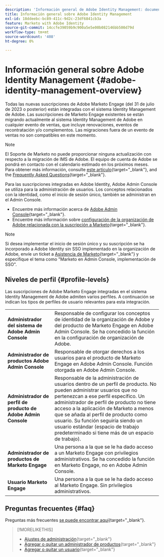 ```yaml
---
description: 'Información general de Adobe Identity Management: documentos de Marketo, documentación del producto'
title: Información general sobre Adobe Identity Management
exl-id: 18ddeebc-bc89-411c-9d2c-23df6841cb3a
feature: Marketo with Adobe Identity
source-git-commit: 14ccfe39059b9c900a5e5e00b082146bb500d79d
workflow-type: tm+mt
source-wordcount: '408'
ht-degree: 0%

---
```


# Información general sobre Adobe Identity Management {#adobe-identity-management-overview}

Todas las nuevas suscripciones de Adobe Marketo Engage (del 31 de julio de 2023 o posterior) están integradas con el sistema Identity Management de Adobe. Las suscripciones de Marketo Engage existentes se están migrando actualmente al sistema Identity Management de Adobe en cualquier evento de ventas, que incluye renovaciones, eventos de recontratación y/o complementos. Las migraciones fuera de un evento de ventas no son compatibles en este momento.

>[!NOTE]
>
>El Soporte de Marketo no puede proporcionar ninguna actualización con respecto a la migración de IMS de Adobe. El equipo de cuenta de Adobe se pondrá en contacto con el calendario estimado en los próximos meses. Para obtener más información, consulte [este artículo](/help/marketo/product-docs/administration/marketo-with-adobe-identity/subscription-and-user-migration/understanding-marketo-subscription-and-user-migration-to-the-adobe-admin-console.md){target="_blank"}, and the [Frequently Asked Questions](/help/marketo/product-docs/administration/marketo-with-adobe-identity/faq.md){target="_blank"}.

Para las suscripciones integradas en Adobe Identity, Adobe Admin Console se utiliza para la administración de usuarios. Los conceptos relacionados con la identidad, como el inicio de sesión único, también se administran en el Admin Console.

* Encuentre más información acerca de [Adobe Admin Console](https://helpx.adobe.com/es/enterprise/using/admin-console.html){target="_blank"}.
* Encuentre más información sobre [configuración de la organización de Adobe relacionada con la suscripción a Marketo](https://helpx.adobe.com/es/enterprise/using/set-up-identity.html){target="_blank"}.

>[!NOTE]
>
>Si desea implementar el inicio de sesión único y su suscripción se ha incorporado a Adobe Identity sin SSO implementado en la organización de Adobe, envíe un ticket a [Asistencia de Marketo](https://nation.marketo.com/){target="_blank"} y especifique el tema como &quot;Marketo en Admin Console, implementación de SSO&quot;.

## Niveles de perfil {#profile-levels}

Las suscripciones de Adobe Marketo Engage integradas en el sistema Identity Management de Adobe admiten varios perfiles. A continuación se indican los tipos de perfiles de usuario relevantes para esta integración.

<table>
 <tr>
  <td><strong>Administrador del sistema de Adobe Admin Console</strong></td>
  <td>Responsable de configurar los conceptos de identidad de la organización de Adobe y del producto de Marketo Engage en Adobe Admin Console. Se ha concedido la función en la configuración de organización de Adobe.</td>
 </tr>
 <tr>
  <td><strong>Administrador de productos Adobe Admin Console</strong></td>
  <td>Responsable de otorgar derechos a los usuarios para el producto de Marketo Engage en Adobe Admin Console. Función otorgada en Adobe Admin Console.</td>
 </tr>
 <tr>
  <td><strong>Administrador de perfil de producto de Adobe Admin Console</strong></td>
  <td>Responsable de la administración de usuarios dentro de un perfil de producto. No pueden administrar usuarios que no pertenezcan a ese perfil específico. Un administrador de perfil de producto no tiene acceso a la aplicación de Marketo a menos que se añada al perfil de producto como usuario. Su función seguiría siendo un usuario estándar (espacio de trabajo predeterminado si tiene más de un espacio de trabajo).
</td>
 </tr>
 <tr>
  <td><strong>Administrador de productos de Marketo Engage</strong></td>
  <td>Una persona a la que se le ha dado acceso a un Marketo Engage con privilegios administrativos. Se ha concedido la función en Marketo Engage, no en Adobe Admin Console.</td>
 </tr>
 <tr>
  <td><strong>Usuario Marketo Engage</strong></td>
  <td>Una persona a la que se le ha dado acceso al Marketo Engage. Sin privilegios administrativos.</td>
 </tr>
</table>

## Preguntas frecuentes {#faq}

Preguntas más frecuentes [se puede encontrar aquí](/help/marketo/product-docs/administration/marketo-with-adobe-identity/faq.md){target="_blank"}.

>[!MORELIKETHIS]
>
>* [Ajustes de administración](/help/marketo/product-docs/administration/marketo-with-adobe-identity/admin-setup.md){target="_blank"}
>* [Agregar o quitar un administrador de productos](/help/marketo/product-docs/administration/marketo-with-adobe-identity/add-or-remove-a-product-admin.md){target="_blank"}
>* [Agregar o quitar un usuario](/help/marketo/product-docs/administration/marketo-with-adobe-identity/add-or-remove-a-user.md){target="_blank"}
